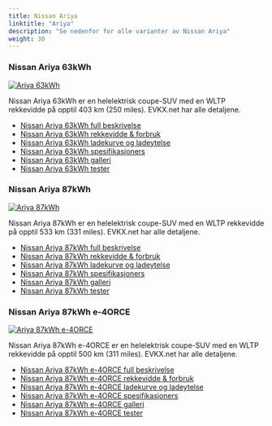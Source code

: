 ```yaml
---
title: Nissan Ariya
linktitle: "Ariya"
description: "Se nedenfor for alle varianter av Nissan Ariya"
weight: 30
---
```

### Nissan Ariya 63kWh

<a href="ariya_63kwh/"><img src="https://media.evkx.net/multimedia/models/nissan/ariya/ariya_63kwh/main_1_st.jpg" class="img-fluid" alt="Ariya 63kWh" ></a>

Nissan Ariya 63kWh er en helelektrisk coupe-SUV med en WLTP rekkevidde på opptil 403 km (250 miles). EVKX.net har alle detaljene. 

- [Nissan Ariya 63kWh full beskrivelse](ariya_63kwh/)
- [Nissan Ariya 63kWh rekkevidde & forbruk](ariya_63kwh/rangeandconsumption)
- [Nissan Ariya 63kWh ladekurve og ladeytelse](ariya_63kwh/chargingcurve)
- [Nissan Ariya 63kWh spesifikasjoners](ariya_63kwh/specifications)
- [Nissan Ariya 63kWh galleri](ariya_63kwh/gallery)
- [Nissan Ariya 63kWh tester](ariya_63kwh/reviews)

### Nissan Ariya 87kWh

<a href="ariya_87kwh/"><img src="https://media.evkx.net/multimedia/models/nissan/ariya/ariya_87kwh/main_1_st.jpg" class="img-fluid" alt="Ariya 87kWh" ></a>

Nissan Ariya 87kWh er en helelektrisk coupe-SUV med en WLTP rekkevidde på opptil 533 km (331 miles). EVKX.net har alle detaljene. 

- [Nissan Ariya 87kWh full beskrivelse](ariya_87kwh/)
- [Nissan Ariya 87kWh rekkevidde & forbruk](ariya_87kwh/rangeandconsumption)
- [Nissan Ariya 87kWh ladekurve og ladeytelse](ariya_87kwh/chargingcurve)
- [Nissan Ariya 87kWh spesifikasjoners](ariya_87kwh/specifications)
- [Nissan Ariya 87kWh galleri](ariya_87kwh/gallery)
- [Nissan Ariya 87kWh tester](ariya_87kwh/reviews)

### Nissan Ariya 87kWh e-4ORCE

<a href="ariya_87kwh_e-4orce/"><img src="https://media.evkx.net/multimedia/models/nissan/ariya/ariya_87kwh_e-4orce/main_1_st.jpg" class="img-fluid" alt="Ariya 87kWh e-4ORCE" ></a>

Nissan Ariya 87kWh e-4ORCE er en helelektrisk coupe-SUV med en WLTP rekkevidde på opptil 500 km (311 miles). EVKX.net har alle detaljene. 

- [Nissan Ariya 87kWh e-4ORCE full beskrivelse](ariya_87kwh_e-4orce/)
- [Nissan Ariya 87kWh e-4ORCE rekkevidde & forbruk](ariya_87kwh_e-4orce/rangeandconsumption)
- [Nissan Ariya 87kWh e-4ORCE ladekurve og ladeytelse](ariya_87kwh_e-4orce/chargingcurve)
- [Nissan Ariya 87kWh e-4ORCE spesifikasjoners](ariya_87kwh_e-4orce/specifications)
- [Nissan Ariya 87kWh e-4ORCE galleri](ariya_87kwh_e-4orce/gallery)
- [Nissan Ariya 87kWh e-4ORCE tester](ariya_87kwh_e-4orce/reviews)

